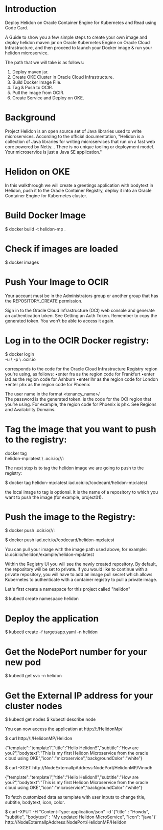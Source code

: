 # Introduction

Deploy Helidon on Oracle Container Engine for Kubernetes and Read using Code Card.

A Guide to show you a few simple steps to create your own image and deploy helidon maven jar on Oracle Kubernetes Engine on Oracle Cloud Infrastructure, and then proceed to launch your Docker image & run your helidon microservice. 

The path that we will take is as follows:

1. Deploy maven jar.
2. Create OKE Cluster in Oracle Cloud Infrastructure.
3. Build Docker Image File.
4. Tag & Push to OCIR.
5. Pull the image from OCIR.
6. Create Service and Deploy on OKE.

# Background
Project Helidon is an open source set of Java libraries used to write microservices. According to the official documentation, "Helidon is a collection of Java libraries for writing microservices that run on a fast web core powered by Netty... There is no unique tooling or deployment model. Your microservice is just a Java SE application."

# Helidon on OKE
In this walkthrough we will create a greetings application with bodytext in Helidon, push it to the Oracle Container Registry, deploy it into an Oracle Container Engine for Kubernetes cluster. 
 
# Build Docker Image
$ docker build -t helidon-mp .

# Check if images are loaded
$ docker images

# Push Your Image to OCIR
Your account must be in the Administrators group or another group that has the REPOSITORY_CREATE permission.

Sign in to the Oracle Cloud Infrastructure (OCI) web console and generate an authentication token. See Getting an Auth Token.
Remember to copy the generated token. You won’t be able to access it again.

# Log in to the OCIR Docker registry:
$ docker login \
       -u <username> \ 
       -p <password> \ 
       <region-code>.ocir.io 
	   

<region-code> corresponds to the code for the Oracle Cloud Infrastructure Registry region you're using, as follows:
	•enter fra as the region code for Frankfurt
	•enter iad as the region code for Ashburn
	•enter lhr as the region code for London
	•enter phx as the region code for Phoenix

The user name in the format <tenancy_name>/<username>\
The password is the generated token.
<region-code> is the code for the OCI region that you’re using. For example, the region code for Phoenix is phx. See Regions and Availability Domains.

# Tag the image that you want to push to the registry:
docker tag \
       helidon-mp:latest \ 
       <region-code>\.ocir.io/<tenancy-name>\/<repo-name>/<image-name>:<tag> 
	   
The next step is to tag the helidon image we are going to push to the registry:

$ docker tag helidon-mp:latest iad.ocir.io/<tenancy-name>/codecard/helidon-mp:latest

the local image to tag <repo-name> is optional. It is the name of a repository to which you want to push the image (for example, project01).

# Push the image to the Registry:

$ docker push <region-code>.ocir.io/<tenancy-name>/<repo-name>/<image-name>:<tag>

$ docker push iad.ocir.io/<tenancy-name>/codecard/helidon-mp:latest

You can pull your image with the image path used above, for example:  ia.ocir.io/helidon/example/helidon-mp:latest

Within the Registry UI you will see the newly created repository. By default, the repository will be set to private. If you would like to continue with a private repository, you will have to add an image pull secret which allows Kubernetes to authenticate with a container registry to pull a private image. 

Let's first create a namespace for this project called "helidon" 

$ kubectl create namespace helidon

# Deploy the application

$ kubectl create -f target/app.yaml -n helidon

# Get the NodePort number for your new pod

$ kubectl get svc -n helidon

# Get the External IP address for your cluster nodes

$ kubectl get nodes
$ kubectl describe node <NodeName>

You can now access the application at http://<NodeIpAddress>:<NodePort>/HelidonMp/<NAME>

$ curl http://<NodeExternalIpAddress>:<NodePort>/HelidonMP/Helidon

{"template":"template1","title":"Hello Helidon!!","subtitle":"How are you?","bodytext":"This is my first Helidon Microservice from the oracle cloud using OKE","icon":"microservice","backgroundColor":"white"}

$ curl -XGET http://NodeExternalIpAddress:NodePort/HelidonMP/Vinodh

{"template":"template1","title":"Hello Helidon!!","subtitle":"How are you?","bodytext":"This is my first Helidon Microservice from the oracle cloud using OKE","icon":"microservice","backgroundColor":"white"}

To fetch customized data as template with user inputs to change title, subtitle, bodytext, icon, color.

$ curl -XPUT -H "Content-Type: application/json" -d '{"title" : "Howdy", "subtitle", "bodytext" : "My updated Helidon MicroService", "icon": "java"}' http://NodeExternalIpAddress:NodePort/HelidonMP/Helidon
